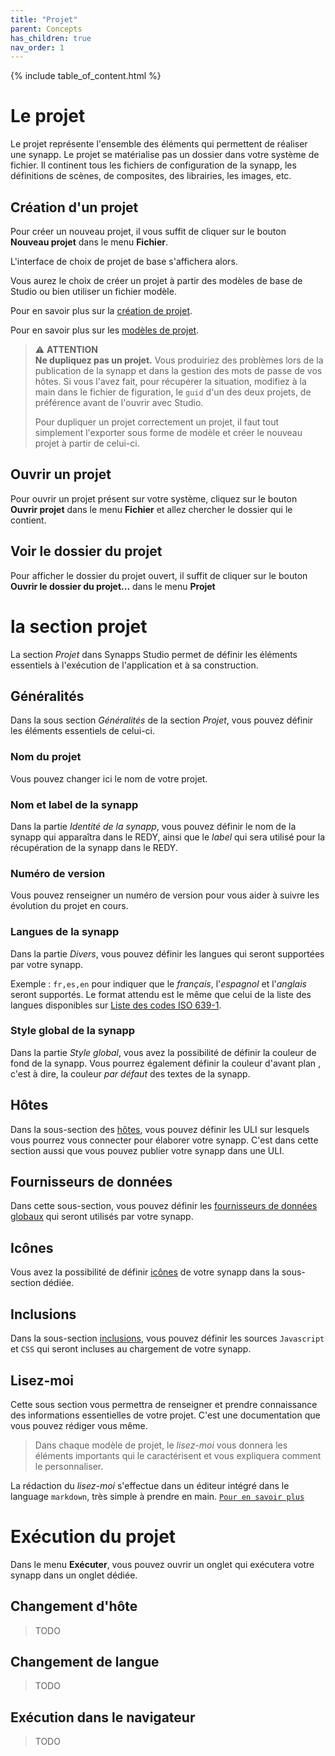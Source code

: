 ```yaml
---
title: "Projet"
parent: Concepts
has_children: true
nav_order: 1
---
```


{% include table_of_content.html %}

# Le projet

Le projet représente l'ensemble des éléments qui permettent de réaliser une synapp. Le projet se matérialise pas un dossier dans votre système de fichier. Il continent tous les fichiers de configuration de la synapp, les définitions de scènes, de composites, des librairies, les images, etc.

## Création d'un projet

Pour créer un nouveau projet, il vous suffit de cliquer sur le bouton **Nouveau projet** dans le menu **Fichier**.

L'interface de choix de projet de base s'affichera alors.

Vous aurez le choix de créer un projet à partir des modèles de base de Studio ou bien utiliser un fichier modèle.

Pour en savoir plus sur la [création de projet](../../quick-start/first-project.md).

Pour en savoir plus sur les [modèles de projet](./project-model.md).

> ⚠️ **ATTENTION**<br>
> **Ne dupliquez pas un projet.** Vous produiriez des problèmes lors de la publication de la synapp et dans la gestion des mots de passe de vos hôtes. Si vous l'avez fait, pour récupérer la situation, modifiez à la main dans le fichier de figuration, le `guid` d'un des deux projets, de préférence avant de l'ouvrir avec Studio.
>
> Pour dupliquer un projet correctement un projet, il faut tout simplement l'exporter sous forme de modèle et créer le nouveau projet à partir de celui-ci.
## Ouvrir un projet

Pour ouvrir un projet présent sur votre système, cliquez sur le bouton **Ouvrir projet** dans le menu **Fichier** et allez chercher le dossier qui le contient.

## Voir le dossier du projet

Pour afficher le dossier du projet ouvert, il suffit de cliquer sur le bouton **Ouvrir le dossier du projet...** dans le menu **Projet**


# la section projet

La section *Projet* dans Synapps Studio permet de définir les éléments essentiels à l'exécution de l'application et à sa construction.

## Généralités

Dans la sous section *Généralités* de la section *Projet*, vous pouvez définir les éléments essentiels de celui-ci.

### Nom du projet
Vous pouvez changer ici le nom de votre projet.

### Nom et label de la synapp
Dans la partie *Identité de la synapp*, vous pouvez définir le nom de la synapp qui apparaîtra dans le REDY, ainsi que le *label* qui sera utilisé pour la récupération de la synapp dans le REDY.

### Numéro de version
Vous pouvez renseigner un numéro de version pour vous aider à suivre les évolution du projet en cours.

### Langues de la synapp
Dans la partie *Divers*, vous pouvez définir les langues qui seront supportées par votre synapp.

Exemple : `fr,es,en` pour indiquer que le *français*, l'*espagnol* et l'*anglais* seront supportés. Le format attendu est le même que celui de la liste des langues disponibles sur [Liste des codes ISO 639-1](https://fr.wikipedia.org/wiki/Liste_des_codes_ISO_639-1).

### Style global de la synapp
Dans la partie *Style global*, vous avez la possibilité de définir la couleur de fond de la synapp. Vous pourrez également définir la couleur d'avant plan , c'est à dire, la couleur *par défaut* des textes de la synapp.

## Hôtes

Dans la sous-section des [hôtes](./hosts.md), vous pouvez définir les ULI sur lesquels vous pourrez vous connecter pour élaborer votre synapp.
C'est dans cette section aussi que vous pouvez publier votre synapp dans une ULI.

## Fournisseurs de données

Dans cette sous-section, vous pouvez définir les [fournisseurs de données globaux](./global-data-sources.md) qui seront utilisés par votre synapp.

## Icônes

Vous avez la possibilité de définir [icônes](./icons.md) de votre synapp dans la sous-section dédiée.

## Inclusions

Dans la sous-section [inclusions](./includes.md), vous pouvez définir les sources `Javascript` et `CSS` qui seront incluses au chargement de votre synapp.

## Lisez-moi

Cette sous section vous permettra de renseigner et prendre connaissance des informations essentielles de votre projet. C'est une documentation que vous pouvez rédiger vous même.

> Dans chaque modèle de projet, le *lisez-moi* vous donnera les éléments importants qui le caractérisent et vous expliquera comment le personnaliser.

La rédaction du *lisez-moi* s'effectue dans un éditeur intégré dans le language `markdown`, très simple à prendre en main. [`Pour en savoir plus`](https://fr.wikipedia.org/wiki/Markdown)

# Exécution du projet

Dans le menu **Exécuter**, vous pouvez ouvrir un onglet qui exécutera votre synapp dans un onglet dédiée.

## Changement d'hôte

> TODO

## Changement de langue

> TODO

## Exécution dans le navigateur

> TODO

